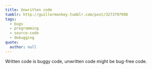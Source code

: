 ```yaml
---
title: Unwritten code
tumblr: http://guillermonkey.tumblr.com/post/3273797998
tags:
  - bugs
  - programming
  - source-code
  - debugging
quote:
  author: null
---
```


Written code is buggy code, unwritten code might be bug-free code.
